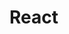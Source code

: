 # React

<Summary />

<script setup>
import Summary from '/.vitepress/components/Summary.vue'
</script>